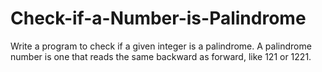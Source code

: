 # Check-if-a-Number-is-Palindrome
Write a program to check if a given integer is a palindrome. A palindrome number is one that reads the same backward as forward, like 121 or 1221.
